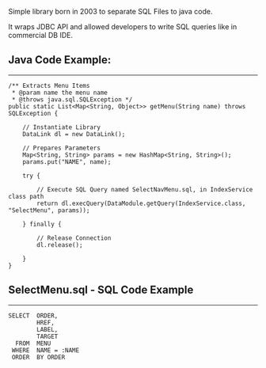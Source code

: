 Simple library born in 2003 to separate SQL Files to java code.

It wraps JDBC API and allowed developers to write SQL queries like in commercial DB IDE.

## Java Code Example: ##

---

```
/** Extracts Menu Items 
 * @param name the menu name 
 * @throws java.sql.SQLException */
public static List<Map<String, Object>> getMenu(String name) throws SQLException {

	// Instantiate Library
	DataLink dl = new DataLink();

	// Prepares Parameters
	Map<String, String> params = new HashMap<String, String>();
	params.put("NAME", name);

	try {

		// Execute SQL Query named SelectNavMenu.sql, in IndexService class path
		return dl.execQuery(DataModule.getQuery(IndexService.class,	"SelectMenu", params));

	} finally {

		// Release Connection
		dl.release();

	}
}
```

## SelectMenu.sql - SQL Code Example ##

---

```
SELECT	ORDER,
		HREF,
		LABEL,
		TARGET
  FROM	MENU
 WHERE  NAME = :NAME
 ORDER  BY ORDER
```